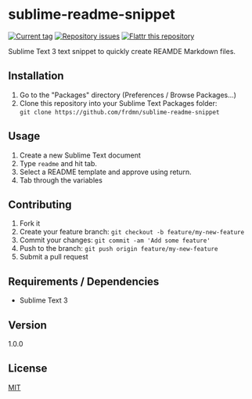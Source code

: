 # sublime-readme-snippet

[![Current tag](http://img.shields.io/github/tag/frdmn/sublime-readme-snippet.svg)](https://github.com/frdmn/sublime-readme-snippet/tags) [![Repository issues](http://issuestats.com/github/frdmn/sublime-readme-snippet/badge/issue)](http://issuestats.com/github/frdmn/sublime-readme-snippet) [![Flattr this repository](http://api.flattr.com/button/flattr-badge-large.png)](https://flattr.com/submit/auto?user_id=frdmn&url=https://github.com/frdmn/sublime-readme-snippet) 

Sublime Text 3 text snippet to quickly create REAMDE Markdown files. 

## Installation

1. Go to the "Packages" directory (Preferences / Browse Packages…)
2. Clone this repository into your Sublime Text Packages folder:  
  `git clone https://github.com/frdmn/sublime-readme-snippet`

## Usage

1. Create a new Sublime Text document
2. Type `readme` and hit tab. 
3. Select a README template and approve using return.
4. Tab through the variables

## Contributing

1. Fork it
2. Create your feature branch: `git checkout -b feature/my-new-feature`
3. Commit your changes: `git commit -am 'Add some feature'`
4. Push to the branch: `git push origin feature/my-new-feature`
5. Submit a pull request

## Requirements / Dependencies

* Sublime Text 3

## Version

1.0.0

## License

[MIT](LICENSE)
